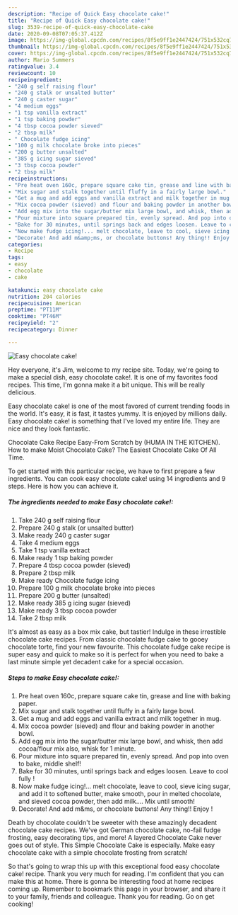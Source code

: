 ```yaml
---
description: "Recipe of Quick Easy chocolate cake!"
title: "Recipe of Quick Easy chocolate cake!"
slug: 3539-recipe-of-quick-easy-chocolate-cake
date: 2020-09-08T07:05:37.412Z
image: https://img-global.cpcdn.com/recipes/8f5e9ff1e2447424/751x532cq70/easy-chocolate-cake-recipe-main-photo.jpg
thumbnail: https://img-global.cpcdn.com/recipes/8f5e9ff1e2447424/751x532cq70/easy-chocolate-cake-recipe-main-photo.jpg
cover: https://img-global.cpcdn.com/recipes/8f5e9ff1e2447424/751x532cq70/easy-chocolate-cake-recipe-main-photo.jpg
author: Mario Summers
ratingvalue: 3.4
reviewcount: 10
recipeingredient:
- "240 g self raising flour"
- "240 g stalk or unsalted butter"
- "240 g caster sugar"
- "4 medium eggs"
- "1 tsp vanilla extract"
- "1 tsp baking powder"
- "4 tbsp cocoa powder sieved"
- "2 tbsp milk"
- " Chocolate fudge icing"
- "100 g milk chocolate broke into pieces"
- "200 g butter unsalted"
- "385 g icing sugar sieved"
- "3 tbsp cocoa powder"
- "2 tbsp milk"
recipeinstructions:
- "Pre heat oven 160c, prepare square cake tin, grease and line with baking paper."
- "Mix sugar and stalk together until fluffy in a fairly large bowl."
- "Get a mug and add eggs and vanilla extract and milk together in mug."
- "Mix cocoa powder (sieved) and flour and baking powder in another bowl."
- "Add egg mix into the sugar/butter mix large bowl, and whisk, then add cocoa/flour mix also, whisk for 1 minute."
- "Pour mixture into square prepared tin, evenly spread. And pop into oven to bake, middle shelf!"
- "Bake for 30 minutes, until springs back and edges loosen. Leave to cool fully !"
- "Now make fudge icing!... melt chocolate, leave to cool, sieve icing sugar, and add it to softened butter, make smooth, pour in melted chocolate, and sieved cocoa powder, then add milk.... Mix until smooth!"
- "Decorate! And add m&amp;ms, or chocolate buttons! Any thing!! Enjoy !"
categories:
- Recipe
tags:
- easy
- chocolate
- cake

katakunci: easy chocolate cake 
nutrition: 204 calories
recipecuisine: American
preptime: "PT11M"
cooktime: "PT46M"
recipeyield: "2"
recipecategory: Dinner

---
```



![Easy chocolate cake!](https://img-global.cpcdn.com/recipes/8f5e9ff1e2447424/751x532cq70/easy-chocolate-cake-recipe-main-photo.jpg)

Hey everyone, it's Jim, welcome to my recipe site. Today, we're going to make a special dish, easy chocolate cake!. It is one of my favorites food recipes. This time, I'm gonna make it a bit unique. This will be really delicious.

Easy chocolate cake! is one of the most favored of current trending foods in the world. It's easy, it is fast, it tastes yummy. It is enjoyed by millions daily. Easy chocolate cake! is something that I've loved my entire life. They are nice and they look fantastic.

Chocolate Cake Recipe Easy-From Scratch by (HUMA IN THE KITCHEN). How to make Moist Chocolate Cake? The Easiest Chocolate Cake Of All Time.


To get started with this particular recipe, we have to first prepare a few ingredients. You can cook easy chocolate cake! using 14 ingredients and 9 steps. Here is how you can achieve it.

<!--inarticleads1-->

##### The ingredients needed to make Easy chocolate cake!:

1. Take 240 g self raising flour
1. Prepare 240 g stalk (or unsalted butter)
1. Make ready 240 g caster sugar
1. Take 4 medium eggs
1. Take 1 tsp vanilla extract
1. Make ready 1 tsp baking powder
1. Prepare 4 tbsp cocoa powder (sieved)
1. Prepare 2 tbsp milk
1. Make ready  Chocolate fudge icing
1. Prepare 100 g milk chocolate broke into pieces
1. Prepare 200 g butter (unsalted)
1. Make ready 385 g icing sugar (sieved)
1. Make ready 3 tbsp cocoa powder
1. Take 2 tbsp milk


It&#39;s almost as easy as a box mix cake, but tastier! Indulge in these irrestible chocolate cake recipes. From classic chocolate fudge cake to gooey chocolate torte, find your new favourite. This chocolate fudge cake recipe is super easy and quick to make so it is perfect for when you need to bake a last minute simple yet decadent cake for a special occasion. 

<!--inarticleads2-->

##### Steps to make Easy chocolate cake!:

1. Pre heat oven 160c, prepare square cake tin, grease and line with baking paper.
1. Mix sugar and stalk together until fluffy in a fairly large bowl.
1. Get a mug and add eggs and vanilla extract and milk together in mug.
1. Mix cocoa powder (sieved) and flour and baking powder in another bowl.
1. Add egg mix into the sugar/butter mix large bowl, and whisk, then add cocoa/flour mix also, whisk for 1 minute.
1. Pour mixture into square prepared tin, evenly spread. And pop into oven to bake, middle shelf!
1. Bake for 30 minutes, until springs back and edges loosen. Leave to cool fully !
1. Now make fudge icing!... melt chocolate, leave to cool, sieve icing sugar, and add it to softened butter, make smooth, pour in melted chocolate, and sieved cocoa powder, then add milk.... Mix until smooth!
1. Decorate! And add m&amp;ms, or chocolate buttons! Any thing!! Enjoy !


Death by chocolate couldn&#39;t be sweeter with these amazingly decadent chocolate cake recipes. We&#39;ve got German chocolate cake, no-fail fudge frosting, easy decorating tips, and more! A layered Chocolate Cake never goes out of style. This Simple Chocolate Cake is especially. Make easy chocolate cake with a simple chocolate frosting from scratch! 

So that's going to wrap this up with this exceptional food easy chocolate cake! recipe. Thank you very much for reading. I'm confident that you can make this at home. There is gonna be interesting food at home recipes coming up. Remember to bookmark this page in your browser, and share it to your family, friends and colleague. Thank you for reading. Go on get cooking!
